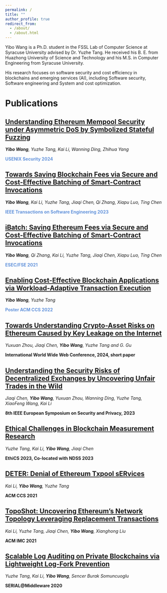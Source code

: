 ```yaml
---
permalink: /
title: ""
author_profile: true
redirect_from: 
  - /about/
  - /about.html
---
```



Yibo Wang is a Ph.D. student in the FSSL Lab of Computer Science at Syracuse University advised by Dr. Yuzhe Tang. He received his B. E. from Huazhong University of Science and Technology and his M.S. in Computer Engineering from Syracuse University. 

His research focuses on software security and cost efficiency in blockchains and emerging services (AI), including Software security, Software engineering and System and cost optimization.

Publications
======

<u>Understanding Ethereum Mempool Security under Asymmetric DoS by Symbolized Stateful Fuzzing</u>
------

_**Yibo Wang**, Yuzhe Tang, Kai Li, Wanning Ding, Zhihua Yang_

**<span style="color: rgba(60, 120, 210, 0.8);">USENIX Security 2024</span>**

<u>Towards Saving Blockchain Fees via Secure and Cost-Effective Batching of Smart-Contract Invocations</u>
------

_**Yibo Wang**, Kai Li, Yuzhe Tang, Jiaqi Chen, Qi Zhang, Xiapu Luo, Ting Chen_

**<span style="color: rgba(60, 120, 210, 0.8);">IEEE Transactions on Software Engineering 2023</span>**

<u>iBatch: Saving Ethereum Fees via Secure and Cost-Effective Batching of Smart-Contract Invocations</u>
------

_**Yibo Wang**, Qi Zhang, Kai Li, Yuzhe Tang, Jiaqi Chen, Xiapu Luo, Ting Chen_

**<span style="color: rgba(60, 120, 210, 0.8);">ESEC/FSE 2021</span>**

<u>Enabling Cost-Effective Blockchain Applications via Workload-Adaptive Transaction Execution</u>
------

_**Yibo Wang**, Yuzhe Tang_

**<span style="color: rgba(60, 120, 210, 0.8);">Poster ACM CCS 2022</span>**

<u>Towards Understanding Crypto-Asset Risks on Ethereum Caused by Key Leakage on the Internet</u>
------

_Yuxuan Zhou, Jiaqi Chen, **Yibo Wang**, Yuzhe Tang and G. Gu_

**International World Wide Web Conference, 2024, short paper**

<u>Understanding the Security Risks of Decentralized Exchanges by Uncovering Unfair Trades in the Wild</u>
------

_Jiaqi Chen, **Yibo Wang**, Yuxuan Zhou, Wanning Ding, Yuzhe Tang, XiaoFeng Wang, Kai Li_

**8th IEEE European Symposium on Security and Privacy, 2023**

<u>Ethical Challenges in Blockchain Measurement Research</u>
------

_Yuzhe Tang, Kai Li, **Yibo Wang**, Jiaqi Chen_

**EthiCS 2023, Co-located with NDSS 2023**

<u>DETER: Denial of Ethereum Txpool sERvices</u>
------

_Kai Li, **Yibo Wang**, Yuzhe Tang_

**ACM CCS 2021**

<u>TopoShot: Uncovering Ethereum’s Network Topology Leveraging Replacement Transactions</u>
------

_Kai Li, Yuzhe Tang, Jiaqi Chen, **Yibo Wang**, Xianghong Liu_

**ACM IMC 2021**

<u>Scalable Log Auditing on Private Blockchains via Lightweight Log-Fork Prevention</u>
------

_Yuzhe Tang, Kai Li, **Yibo Wang**, Sencer Burak Somuncuoglu_

**SERIAL@Middleware 2020**


